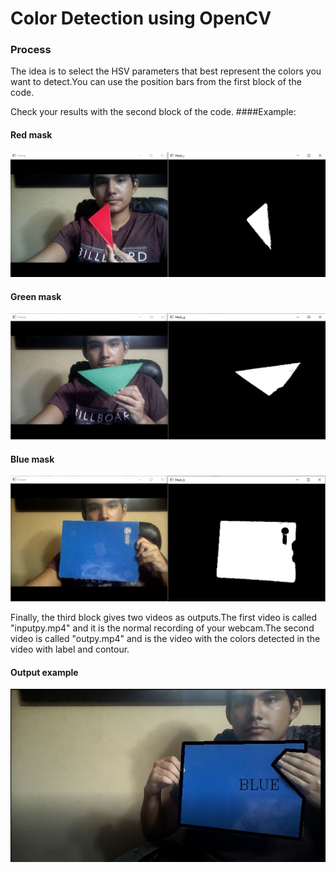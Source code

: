 # Color Detection using OpenCV

### Process
The idea is to select the HSV parameters that best represent the colors you want to detect.You can use the position bars from the first block of the code.

Check your results with the second block of the code.
####Example:
#### Red mask
![alt text](https://github.com/Ceviche98/Color-Detection-using-OpenCV/blob/master/red_mask.png?raw=true)

#### Green mask
![alt text](https://github.com/Ceviche98/Color-Detection-using-OpenCV/blob/master/green_mask.png?raw=true)

#### Blue mask
![alt text](https://github.com/Ceviche98/Color-Detection-using-OpenCV/blob/master/blue_mask.png?raw=true)

Finally, the third block gives two videos as outputs.The first video is called "inputpy.mp4" and it is the normal recording of your webcam.The second video is called "outpy.mp4" and is the video with the colors detected in the video with label and contour.
#### Output example
![alt text](https://github.com/Ceviche98/Color-Detection-using-OpenCV/blob/master/output.JPG?raw=true)